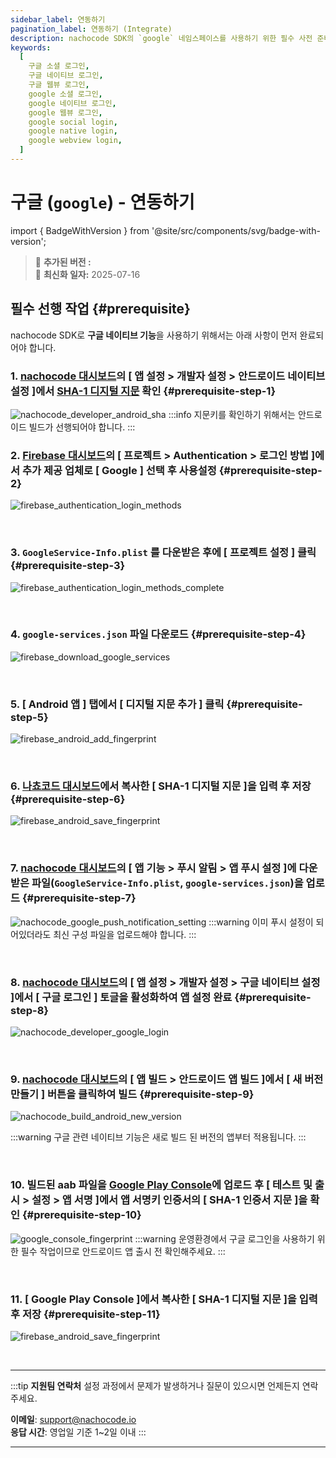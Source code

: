 ```yaml
---
sidebar_label: 연동하기
pagination_label: 연동하기 (Integrate)
description: nachocode SDK의 `google` 네임스페이스를 사용하기 위한 필수 사전 준비 절차를 설명합니다. Firebase, Play Console, nachocode 대시보드에서 구글 네이티브 로그인을 연동하는 상세한 방법을 제공합니다.
keywords:
  [
    구글 소셜 로그인,
    구글 네이티브 로그인,
    구글 웹뷰 로그인,
    google 소셜 로그인,
    google 네이티브 로그인,
    google 웹뷰 로그인,
    google social login,
    google native login,
    google webview login,
  ]
---
```


# 구글 (`google`) - 연동하기

import { BadgeWithVersion } from '@site/src/components/svg/badge-with-version';

> 🚀 **추가된 버전 :** <BadgeWithVersion type="SDK" version="v1.5.0" link="/docs/releases/v1/sdk/release-v-1-5-0" /> <BadgeWithVersion type="Android" version="v1.5.0" link="/docs/releases/v1/app-source/android/release-v-1-5-0" /> <BadgeWithVersion type="iOS" version="v1.5.0" link="/docs/releases/v1/app-source/ios/release-v-1-5-0" />  
> 🔔 **최신화 일자:** 2025-07-16

## **필수 선행 작업** {#prerequisite}

nachocode SDK로 **구글 네이티브 기능**을 사용하기 위해서는 아래 사항이 먼저 완료되어야 합니다.

### 1. [nachocode 대시보드](https://nachocode.io/?utm_source=docs&utm_medium=documentation&utm_campaign=devguide)의 [ **앱 설정** > **개발자 설정** > **안드로이드 네이티브 설정** ]에서 [SHA-1 디지털 지문](https://developers.google.com/android/guides/client-auth?hl=ko) 확인 {#prerequisite-step-1}

![nachocode_developer_android_sha](/img/docs/android/nachcoode_developer_android_sha.png)
:::info
지문키를 확인하기 위해서는 안드로이드 빌드가 선행되어야 합니다.
:::
<br/>

### 2. [Firebase 대시보드](https://console.firebase.google.com/)의 [ 프로젝트 > Authentication > 로그인 방법 ]에서 추가 제공 업체로 [ Google ] 선택 후 사용설정 {#prerequisite-step-2}

![firebase_authentication_login_methods](/img/docs/google/firebase_authentication_login_methods.png)

<br/>

### 3. `GoogleService-Info.plist` 를 다운받은 후에 [ 프로젝트 설정 ] 클릭 {#prerequisite-step-3}

![firebase_authentication_login_methods_complete](/img/docs/google/firebase_authentication_login_methods_complete.png)

<br/>

### 4. `google-services.json` 파일 다운로드 {#prerequisite-step-4}

![firebase_download_google_services](/img/docs/google/firebase_download_google_services.png)

<br/>

### 5. [ Android 앱 ] 탭에서 [ 디지털 지문 추가 ] 클릭 {#prerequisite-step-5}

![firebase_android_add_fingerprint](/img/docs/google/firebase_android_add_fingerprint.png)

<br/>

### 6. [나쵸코드 대시보드](#prerequisite-step-1)에서 복사한 [ SHA-1 디지털 지문 ]을 입력 후 저장 {#prerequisite-step-6}

![firebase_android_save_fingerprint](/img/docs/google/firebase_android_save_fingerprint.png)

<br/>

### 7. [nachocode 대시보드](https://nachocode.io/?utm_source=docs&utm_medium=documentation&utm_campaign=devguide)의 [ 앱 기능 > 푸시 알림 > 앱 푸시 설정 ]에 다운받은 파일(`GoogleService-Info.plist`, `google-services.json`)을 업로드 {#prerequisite-step-7}

![nachocode_google_push_notification_setting](/img/docs/google/nachocode_google_push_notification_setting.png)
:::warning
이미 푸시 설정이 되어있더라도 최신 구성 파일을 업로드해야 합니다.
:::

<br/>

### 8. [nachocode 대시보드](https://nachocode.io/?utm_source=docs&utm_medium=documentation&utm_campaign=devguide)의 [ 앱 설정 > 개발자 설정 > 구글 네이티브 설정 ]에서 [ 구글 로그인 ] 토글을 활성화하여 앱 설정 완료 {#prerequisite-step-8}

![nachocode_developer_google_login](/img/docs/google/nachocode_developer_google_login.png)

<br/>

### 9. [nachocode 대시보드](https://nachocode.io/?utm_source=docs&utm_medium=documentation&utm_campaign=devguide)의 [ 앱 빌드 > 안드로이드 앱 빌드 ]에서 [ 새 버전 만들기 ] 버튼을 클릭하여 빌드 {#prerequisite-step-9}

![nachocode_build_android_new_version](/img/docs/android/nachocode_build_android_new_version.png)

:::warning
구글 관련 네이티브 기능은 새로 빌드 된 버전의 앱부터 적용됩니다.
:::

<br/>

### 10. 빌드된 aab 파일을 [Google Play Console](https://play.google.com/console)에 업로드 후 [ 테스트 및 출시 > 설정 > 앱 서명 ]에서 앱 서명키 인증서의 [ SHA-1 인증서 지문 ]을 확인 {#prerequisite-step-10}

![google_console_fingerprint](/img/docs/google/google_console_fingerprint.png)
:::warning
운영환경에서 구글 로그인을 사용하기 위한 필수 작업이므로 안드로이드 앱 출시 전 확인해주세요.
:::

<br/>

### 11. [ Google Play Console ]에서 복사한 [ SHA-1 디지털 지문 ]을 입력 후 저장 {#prerequisite-step-11}

![firebase_android_save_fingerprint](/img/docs/google/firebase_android_save_fingerprint.png)

<br/>

---

:::tip **지원팀 연락처**
설정 과정에서 문제가 발생하거나 질문이 있으시면 언제든지 연락주세요.

**이메일**: [support@nachocode.io](mailto:support@nachocode.io)  
**응답 시간**: 영업일 기준 1~2일 이내
:::

---
